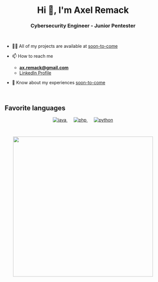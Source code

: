 <!--
**axremack/axremack** is a ✨ _special_ ✨ repository because its `README.md` (this file) appears on your GitHub profile.

Here are some ideas to get you started:

- 🔭 I’m currently working on ...
- 🌱 I’m currently learning ...
- 👯 I’m looking to collaborate on ...
- 🤔 I’m looking for help with ...
- 💬 Ask me about ...
- 📫 How to reach me: ...
- 😄 Pronouns: ...
- ⚡ Fun fact: ...
-->


<h1 align="center">Hi 👋, I'm Axel Remack</h1>
<h3 align="center">Cybersecurity Engineer - Junior Pentester</h3>
<br/>

- 👨‍💻 All of my projects are available at [soon-to-come](soon-to-come)

- 📫 How to reach me 
	- 	**ax.remack@gmail.com**
	- 	[LinkedIn Profile](https://www.linkedin.com/in/axel-remack/)

- 📄 Know about my experiences [soon-to-come](soon-to-come)

<br/>

## Favorite languages

<p align="center"> 
	<a href="https://www.java.com" target="_blank" rel="noreferrer"> <img src="https://img.shields.io/badge/Java-ED8B00?style=for-the-badge&logo=java&logoColor=white" alt="java"/> </a> &nbsp;&nbsp;&nbsp;&nbsp;
	<a href="https://www.php.net" target="_blank" rel="noreferrer"> <img src="https://img.shields.io/badge/PHP-777BB4?style=for-the-badge&logo=php&logoColor=white" alt="php"/> </a> &nbsp;&nbsp;&nbsp;&nbsp;
	<a href="https://www.python.org" target="_blank" rel="noreferrer"> <img src="https://img.shields.io/badge/Python-FFD43B?style=for-the-badge&logo=python&logoColor=black" alt="python"/> </a> 
</p>

<br/>

<p align="center">
	<img height="450px" src="https://user-images.githubusercontent.com/62250627/164066398-34716783-2695-471a-be67-9430198eeffb.png" />
</p>



